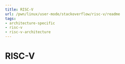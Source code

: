 ```yaml
---
title: RISC-V
url: /pwn/linux/user-mode/stackoverflow/risc-v/readme
tags:
- architecture-specific
- risc-v
- risc-v-architecture
---
```

# RISC-V